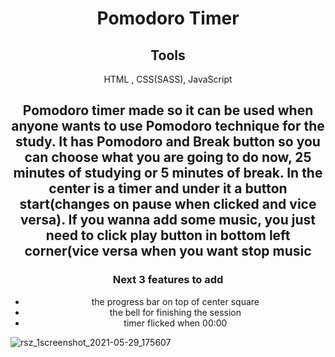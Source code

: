 <h1 align="center">Pomodoro Timer</h1>

<h2 align="center">Tools</h2>
<p align="center">HTML , CSS(SASS), JavaScript</p>

<h2 align="center">Pomodoro timer made so it can be used when anyone wants to use Pomodoro technique for the study. It has Pomodoro and Break button so you can choose what you are going to do now, 25 minutes of studying or 5 minutes of break. In the center is a timer and under it a button start(changes on pause when clicked and vice versa). If you wanna add some music, you just need to click play button in bottom left corner(vice versa when you want stop music</h2>

<h3 align="center">Next 3 features to add</h3>

<ul align="center">
  <li align="center">the progress bar on top of center square</li>
   <li align="center">the bell for finishing the session</li>
   <li align="center">timer flicked when 00:00</li>
</ul>

![rsz_1screenshot_2021-05-29_175607](https://user-images.githubusercontent.com/75121895/120899107-f3204500-c625-11eb-8d69-d4d1c6b8dd9b.jpg)





